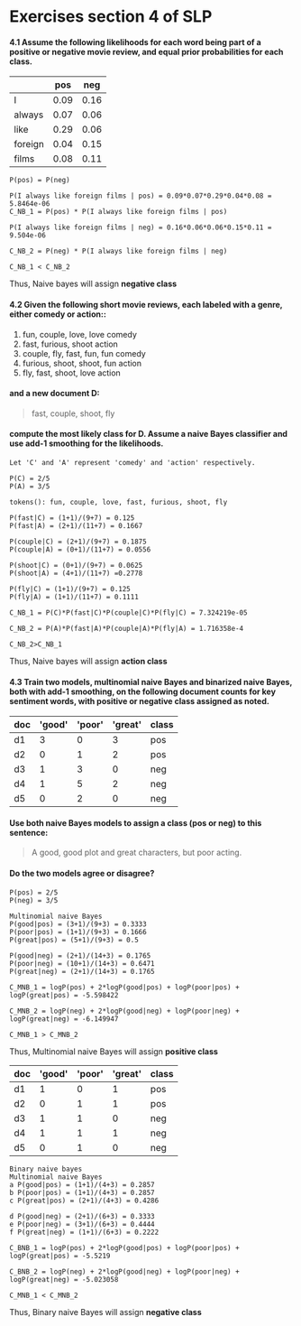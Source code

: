 # Exercises section 4 of SLP

#### 4.1 Assume the following likelihoods for each word being part of a positive or negative movie review, and equal prior probabilities for each class.


|   | pos | neg |
|---|---|---|
| I | 0.09 | 0.16 |
| always | 0.07 | 0.06 |
| like | 0.29 | 0.06 |
| foreign | 0.04 | 0.15 |
| films | 0.08 | 0.11 |

    P(pos) = P(neg)

    P(I always like foreign films | pos) = 0.09*0.07*0.29*0.04*0.08 = 5.8464e-06
    C_NB_1 = P(pos) * P(I always like foreign films | pos)

    P(I always like foreign films | neg) = 0.16*0.06*0.06*0.15*0.11 = 9.504e-06

    C_NB_2 = P(neg) * P(I always like foreign films | neg)

    C_NB_1 < C_NB_2

Thus, Naive bayes will assign **negative class**

#### 4.2 Given the following short movie reviews, each labeled with a genre, either comedy or action::
  1. fun, couple, love, love comedy
  2. fast, furious, shoot action
  3. couple, fly, fast, fun, fun comedy
  4. furious, shoot, shoot, fun action
  5. fly, fast, shoot, love action

#### and a new document D:

> fast, couple, shoot, fly

#### compute the most likely class for D. Assume a naive Bayes classifier and use   add-1 smoothing for the likelihoods.

    Let 'C' and 'A' represent 'comedy' and 'action' respectively.

    P(C) = 2/5
    P(A) = 3/5

    tokens(): fun, couple, love, fast, furious, shoot, fly

    P(fast|C) = (1+1)/(9+7) = 0.125
    P(fast|A) = (2+1)/(11+7) = 0.1667

    P(couple|C) = (2+1)/(9+7) = 0.1875
    P(couple|A) = (0+1)/(11+7) = 0.0556

    P(shoot|C) = (0+1)/(9+7) = 0.0625
    P(shoot|A) = (4+1)/(11+7) =0.2778

    P(fly|C) = (1+1)/(9+7) = 0.125
    P(fly|A) = (1+1)/(11+7) = 0.1111

    C_NB_1 = P(C)*P(fast|C)*P(couple|C)*P(fly|C) = 7.324219e-05

    C_NB_2 = P(A)*P(fast|A)*P(couple|A)*P(fly|A) = 1.716358e-4

    C_NB_2>C_NB_1

Thus, Naive bayes will assign **action class**


#### 4.3 Train two models, multinomial naive Bayes and binarized naive Bayes, both with add-1 smoothing, on the following document counts for key sentiment words, with positive or negative class assigned as noted.

| doc | 'good' | 'poor' | 'great' | class |
|---|---|---|---|---|
| d1 | 3 | 0 | 3 | pos |
| d2 | 0 | 1 | 2 | pos |
| d3 | 1 | 3 | 0 | neg |
| d4 | 1 | 5 | 2 | neg |
| d5 | 0 | 2 | 0 | neg |

#### Use both naive Bayes models to assign a class (pos or neg) to this sentence:

> A good, good plot and great characters, but poor acting.

#### Do the two models agree or disagree?

    P(pos) = 2/5
    P(neg) = 3/5

    Multinomial naive Bayes
    P(good|pos) = (3+1)/(9+3) = 0.3333
    P(poor|pos) = (1+1)/(9+3) = 0.1666
    P(great|pos) = (5+1)/(9+3) = 0.5

    P(good|neg) = (2+1)/(14+3) = 0.1765
    P(poor|neg) = (10+1)/(14+3) = 0.6471
    P(great|neg) = (2+1)/(14+3) = 0.1765

    C_MNB_1 = logP(pos) + 2*logP(good|pos) + logP(poor|pos) + logP(great|pos) = -5.598422

    C_MNB_2 = logP(neg) + 2*logP(good|neg) + logP(poor|neg) + logP(great|neg) = -6.149947

    C_MNB_1 > C_MNB_2

Thus, Multinomial naive Bayes will assign **positive class**

| doc | 'good' | 'poor' | 'great' | class |
|---|---|---|---|---|
| d1 | 1 | 0 | 1 | pos |
| d2 | 0 | 1 | 1 | pos |
| d3 | 1 | 1 | 0 | neg |
| d4 | 1 | 1 | 1 | neg |
| d5 | 0 | 1 | 0 | neg |

    Binary naive bayes
    Multinomial naive Bayes
    a P(good|pos) = (1+1)/(4+3) = 0.2857
    b P(poor|pos) = (1+1)/(4+3) = 0.2857
    c P(great|pos) = (2+1)/(4+3) = 0.4286

    d P(good|neg) = (2+1)/(6+3) = 0.3333
    e P(poor|neg) = (3+1)/(6+3) = 0.4444
    f P(great|neg) = (1+1)/(6+3) = 0.2222

    C_BNB_1 = logP(pos) + 2*logP(good|pos) + logP(poor|pos) + logP(great|pos) = -5.5219

    C_BNB_2 = logP(neg) + 2*logP(good|neg) + logP(poor|neg) + logP(great|neg) = -5.023058

    C_MNB_1 < C_MNB_2
Thus, Binary naive Bayes will assign **negative class**
